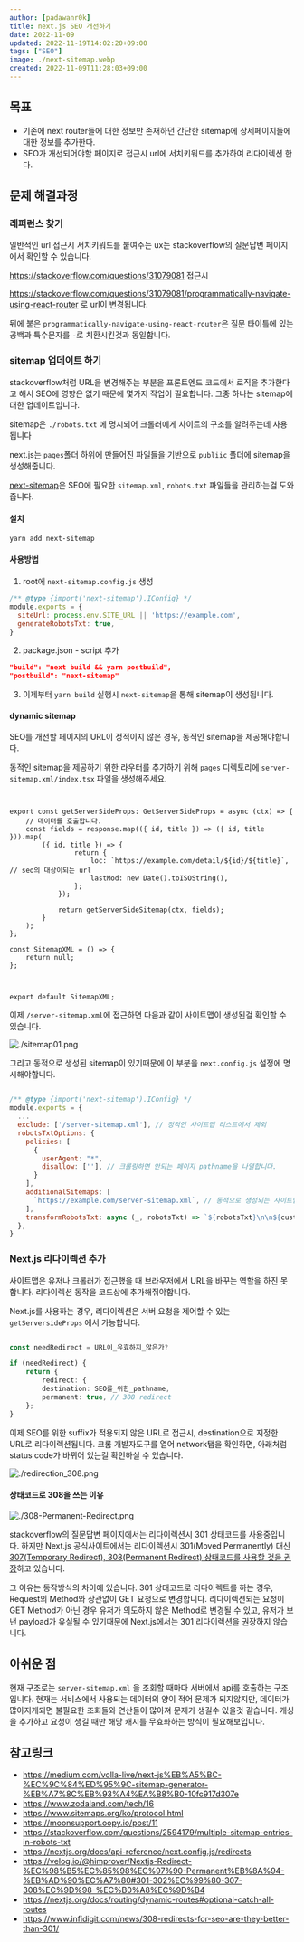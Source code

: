 ```yaml
---
author: [padawanr0k]
title: next.js SEO 개선하기
date: 2022-11-09
updated: 2022-11-19T14:02:20+09:00
tags: ["SEO"]
image: ./next-sitemap.webp
created: 2022-11-09T11:28:03+09:00
---
```


## 목표
- 기존에 next router들에 대한 정보만 존재하던 간단한 sitemap에 상세페이지들에 대한 정보를 추가한다.
- SEO가 개선되어야할 페이지로 접근시 url에 서치키워드를 추가하여 리다이렉션 한다.


## 문제 해결과정

### 레퍼런스 찾기
일반적인 url 접근시 서치키워드를 붙여주는 ux는 stackoverflow의 질문답변 페이지에서 확인할 수 있습니다.

https://stackoverflow.com/questions/31079081 접근시

https://stackoverflow.com/questions/31079081/programmatically-navigate-using-react-router 로 url이 변경됩니다.

뒤에 붙은 `programmatically-navigate-using-react-router`은 질문 타이틀에 있는 공백과 특수문자를 `-`로 치환시킨것과 동일합니다.


### sitemap 업데이트 하기

stackoverflow처럼 URL을 변경해주는 부분을 프론트엔드 코드에서 로직을 추가한다고 해서 SEO에 영향은 없기 때문에 몇가지 작업이 필요합니다. 그중 하나는 sitemap에 대한 업데이트입니다.

sitemap은  `./robots.txt` 에 명시되어 크롤러에게 사이트의 구조를 알려주는데 사용됩니다

next.js는 `pages`폴더 하위에 만들어진 파일들을 기반으로 `publiic` 폴더에 sitemap을 생성해줍니다.

[next-sitemap](https://github.com/iamvishnusankar/next-sitemap)은 SEO에 필요한 `sitemap.xml`, `robots.txt` 파일들을 관리하는걸 도와줍니다.

#### 설치
```
yarn add next-sitemap
```


#### 사용방법

1. root에 `next-sitemap.config.js` 생성
```javascript
/** @type {import('next-sitemap').IConfig} */
module.exports = {
  siteUrl: process.env.SITE_URL || 'https://example.com',
  generateRobotsTxt: true,
}
```

2. package.json - script 추가
```json
"build": "next build && yarn postbuild",
"postbuild": "next-sitemap"
```

3. 이제부터 `yarn build` 실행시 `next-sitemap`을 통해 sitemap이 생성됩니다.

#### dynamic sitemap
SEO를 개선할 페이지의 URL이 정적이지 않은 경우, 동적인 sitemap을 제공해야합니다.

동적인 sitemap을 제공하기 위한 라우터를 추가하기 위해 `pages` 디렉토리에 `server-sitemap.xml/index.tsx` 파일을 생성해주세요.


```tsx


export const getServerSideProps: GetServerSideProps = async (ctx) => {
	// 데이터를 호출합니다.
	const fields = response.map(({ id, title }) => ({ id, title })).map(
		({ id, title }) => {
				return {
					loc: `https://example.com/detail/${id}/${title}`, // seo의 대상이되는 url
					lastMod: new Date().toISOString(),
				};
			});

			return getServerSideSitemap(ctx, fields);
		}
	);
};

const SitemapXML = () => {
	return null;
};



export default SitemapXML;
```


이제 `/server-sitemap.xml`에 접근하면 다음과 같이 사이트맵이 생성된걸 확인할 수 있습니다.

![./sitemap01.png](./sitemap01.png)



그리고 동적으로 생성된 sitemap이 있기때문에 이 부분을 `next.config.js` 설정에 명시해야합니다.


```javascript

/** @type {import('next-sitemap').IConfig} */
module.exports = {
  ...
  exclude: ['/server-sitemap.xml'], // 정적인 사이트맵 리스트에서 제외
  robotsTxtOptions: {
    policies: [
      {
        userAgent: "*",
        disallow: [''], // 크롤링하면 안되는 페이지 pathname을 나열합니다.
      }
    ],
    additionalSitemaps: [
      `https://example.com/server-sitemap.xml`, // 동적으로 생성되는 사이트맵 포함
    ],
    transformRobotsTxt: async (_, robotsTxt) => `${robotsTxt}\n\n${customOptions}`, // robots.txt를 커스터마이징할 때 사용함
  },
}

```


### Next.js 리다이렉션 추가
사이트맵은 유저나 크롤러가 접근했을 때 브라우저에서 URL을 바꾸는 역할을 하진 못합니다.
리다이렉션 동작을 코드상에 추가해줘야합니다.

Next.js를 사용하는 경우, 리다이렉션은 서버 요청을 제어할 수 있는 `getServersideProps` 에서 가능합니다.

```typescript

const needRedirect = URL이_유효하지_않은가?

if (needRedirect) {
	return {
		redirect: {
		destination: SEO를_위한_pathname,
		permanent: true, // 308 redirect
	};
}
```


이제 SEO를 위한 suffix가 적용되지 않은 URL로 접근시, destination으로 지정한 URL로 리다이렉션됩니다. 크롬 개발자도구를 열어 network탭을 확인하면, 아래처럼 status code가 바뀌어 있는걸 확인하실 수 있습니다.

![./redirection_308.png](./redirection_308.png)


#### 상태코드로 308을 쓰는 이유

![./308-Permanent-Redirect.png](./308-Permanent-Redirect.png)



stackoverflow의 질문답변 페이지에서는 리다이렉션시 301 상태코드를 사용중입니다. 하지만 Next.js 공식사이트에서는 리다이렉션시 301(Moved Permanently) 대신[ 307(Temporary Redirect), 308(Permanent Redirect) 상태코드를 사용할 것을 권장](https://nextjs.org/docs/api-reference/next.config.js/redirects)하고 있습니다.

그 이유는 동작방식의 차이에 있습니다. 301 상태코드로 리다이렉트를 하는 경우, Request의 Method와 상관없이 GET 요청으로 변경합니다. 리다이렉션되는 요청이 GET Method가 아닌 경우 유저가 의도하지 않은 Method로 변경될 수 있고, 유저가 보낸 payload가 유실될 수 있기때문에 Next.js에서는 301 리다이렉션을 권장하지 않습니다.


## 아쉬운 점
현재 구조로는 `server-sitemap.xml` 을 조회할 때마다 서버에서 api를 호출하는 구조입니다. 현재는 서비스에서 사용되는 데이터의 양이 적어 문제가 되지않지만, 데이터가 많아지게되면 불필요한 조회들와 연산들이 많아져 문제가 생길수 있을것 같습니다. 캐싱을 추가하고 요청이 생길 때만 해당 캐시를 무효화하는 방식이 필요해보입니다.


## 참고링크
- https://medium.com/volla-live/next-js%EB%A5%BC-%EC%9C%84%ED%95%9C-sitemap-generator-%EB%A7%8C%EB%93%A4%EA%B8%B0-10fc917d307e
- https://www.zodaland.com/tech/16
- https://www.sitemaps.org/ko/protocol.html
- https://moonsupport.oopy.io/post/11
- https://stackoverflow.com/questions/2594179/multiple-sitemap-entries-in-robots-txt
- https://nextjs.org/docs/api-reference/next.config.js/redirects
- https://velog.io/@himprover/Nextjs-Redirect-%EC%98%B5%EC%85%98%EC%97%90-Permanent%EB%8A%94-%EB%AD%90%EC%A7%80#301-302%EC%99%80-307-308%EC%9D%98-%EC%B0%A8%EC%9D%B4
- https://nextjs.org/docs/routing/dynamic-routes#optional-catch-all-routes
- https://www.infidigit.com/news/308-redirects-for-seo-are-they-better-than-301/
